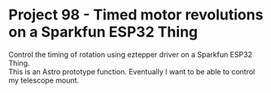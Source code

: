 # Project 98 - Timed motor revolutions on a Sparkfun ESP32 Thing

Control the timing of rotation using eztepper driver on a Sparkfun ESP32 Thing.  
This is an Astro prototype function. Eventually I want to be able to control my telescope mount.
